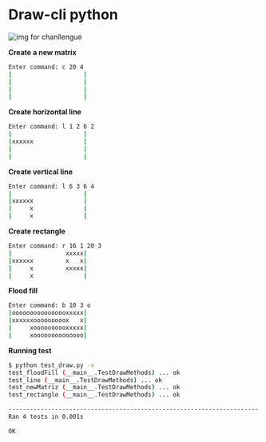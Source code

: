 # Draw-cli python

![img for chanllengue](/home/esteban/Descargas/coding-chanllenge.png)

**Create a new matrix**

```bash
Enter command: c 20 4
|                    |
|                    |
|                    |
|                    |
```



**Create horizontal line**

```bash
Enter command: l 1 2 6 2
|                    |
|xxxxxx              |
|                    |
|                    |
```



**Create vertical line**

```bash
Enter command: l 6 3 6 4
|                    |
|xxxxxx              |
|     x              |
|     x              |
```



**Create rectangle**

```bash
Enter command: r 16 1 20 3
|               xxxxx|
|xxxxxx         x   x|
|     x         xxxxx|
|     x              |
```



**Flood fill**

```bash
Enter command: b 10 3 o
|oooooooooooooooxxxxx|
|xxxxxxooooooooox   x|
|     xoooooooooxxxxx|
|     xoooooooooooooo|
```



**Running test**

```bash
$ python test_draw.py -v
test_floodFill (__main__.TestDrawMethods) ... ok
test_line (__main__.TestDrawMethods) ... ok
test_newMatriz (__main__.TestDrawMethods) ... ok
test_rectangle (__main__.TestDrawMethods) ... ok

----------------------------------------------------------------------
Ran 4 tests in 0.001s

OK
```

